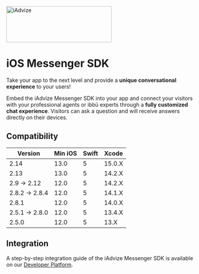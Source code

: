 <img src="https://user-images.githubusercontent.com/17723986/47799626-f3982700-dd2a-11e8-983c-77d1a3ed7f53.png" width="280" height="96" alt="iAdvize">

# iOS Messenger SDK

Take your app to the next level and provide a **unique conversational experience** to your users!

Embed the iAdvize Messenger SDK into your app and connect your visitors with your professional agents or ibbü experts through a **fully customized chat experience**. Visitors can ask a question and will receive answers directly on their devices.

## Compatibility

| Version        | Min iOS | Swift | Xcode  |
| -------------- | ------- | ----- | ------ |
| 2.14           | 13.0    | 5     | 15.0.X |
| 2.13           | 13.0    | 5     | 14.2.X |
| 2.9 -> 2.12    | 12.0    | 5     | 14.2.X |
| 2.8.2 -> 2.8.4 | 12.0    | 5     | 14.1.X |
| 2.8.1          | 12.0    | 5     | 14.0.X |
| 2.5.1 -> 2.8.0 | 12.0    | 5     | 13.4.X |
| 2.5.0          | 12.0    | 5     | 13.X   |

## Integration

A step-by-step integration guide of the iAdvize Messenger SDK is available on our [Developer Platform](https://developers.iadvize.com/documentation/mobile-sdk).

